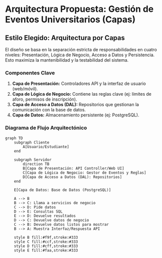 # Arquitectura Propuesta: Gestión de Eventos Universitarios (Capas)

## Estilo Elegido: Arquitectura por Capas

El diseño se basa en la separación estricta de responsabilidades en cuatro niveles: Presentación, Lógica de Negocio, Acceso a Datos y Persistencia. Esto maximiza la mantenibilidad y la testabilidad del sistema.

### Componentes Clave

1.  **Capa de Presentación:** Controladores API y la interfaz de usuario (web/móvil).
2.  **Capa de Lógica de Negocio:** Contiene las reglas clave (ej: límites de aforo, permisos de inscripción).
3.  **Capa de Acceso a Datos (DAL):** Repositorios que gestionan la comunicación con la base de datos.
4.  **Capa de Datos:** Almacenamiento persistente (ej: PostgreSQL).

### Diagrama de Flujo Arquitectónico

```mermaid
graph TD
    subgraph Cliente
        A[Usuario/Estudiante]
    end
    
    subgraph Servidor
        direction TB
        B[Capa de Presentación: API Controller/Web UI]
        C[Capa de Lógica de Negocio: Gestor de Eventos y Reglas]
        D[Capa de Acceso a Datos (DAL): Repositorios]
    end
    
    E[Capa de Datos: Base de Datos (PostgreSQL)]
    
    A --> B
    B --> C: Llama a servicios de negocio
    C --> D: Pide datos
    D --> E: Consultas SQL
    E --> D: Devuelve resultados
    D --> C: Devuelve datos de negocio
    C --> B: Devuelve datos listos para mostrar
    B --> A: Muestra Interfaz/Respuesta API
    
    style B fill:#f9f,stroke:#333
    style C fill:#ccf,stroke:#333
    style D fill:#cff,stroke:#333
    style E fill:#faa,stroke:#333
